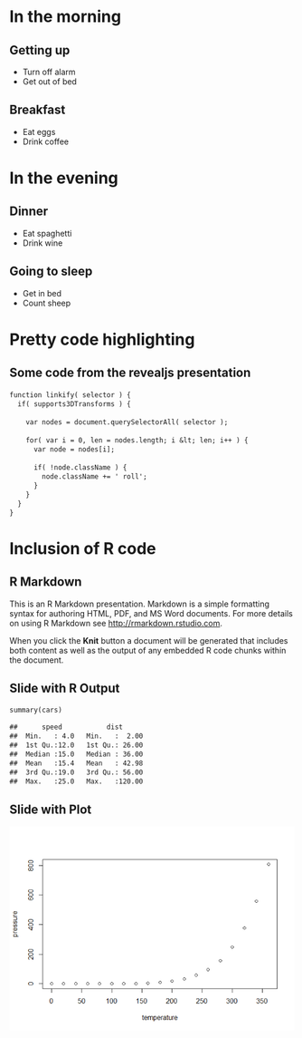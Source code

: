 In the morning
==============

Getting up
----------

-   Turn off alarm
-   Get out of bed

Breakfast
---------

-   Eat eggs
-   Drink coffee

In the evening
==============

Dinner
------

-   Eat spaghetti
-   Drink wine

Going to sleep
--------------

-   Get in bed
-   Count sheep

Pretty code highlighting
========================

Some code from the revealjs presentation
----------------------------------------

``` {.javascript}
function linkify( selector ) {
  if( supports3DTransforms ) {

    var nodes = document.querySelectorAll( selector );

    for( var i = 0, len = nodes.length; i &lt; len; i++ ) {
      var node = nodes[i];

      if( !node.className ) {
        node.className += ' roll';
      }
    }
  }
}
```

Inclusion of R code
===================

R Markdown
----------

This is an R Markdown presentation. Markdown is a simple formatting
syntax for authoring HTML, PDF, and MS Word documents. For more details
on using R Markdown see <http://rmarkdown.rstudio.com>.

When you click the **Knit** button a document will be generated that
includes both content as well as the output of any embedded R code
chunks within the document.

Slide with R Output
-------------------

``` {.r}
summary(cars)
```

    ##      speed           dist       
    ##  Min.   : 4.0   Min.   :  2.00  
    ##  1st Qu.:12.0   1st Qu.: 26.00  
    ##  Median :15.0   Median : 36.00  
    ##  Mean   :15.4   Mean   : 42.98  
    ##  3rd Qu.:19.0   3rd Qu.: 56.00  
    ##  Max.   :25.0   Max.   :120.00

Slide with Plot
---------------

![](index_files/figure-markdown/pressure-1.png)
